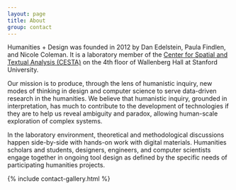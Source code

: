 ```yaml
---
layout: page
title: About
group: contact
---
```




Humanities + Design was founded in 2012 by Dan Edelstein, Paula Findlen, and Nicole Coleman. It is a laboratory member of the [Center for Spatial and Textual Analysis (CESTA)](http://cesta.stanford.edu) on the 4th floor of Wallenberg Hall at Stanford University. 

Our mission is to produce, through the lens of humanistic inquiry, new modes of thinking in design and computer science to serve data-driven research in the humanities. We believe that humanistic inquiry, grounded in interpretation, has much to contribute to the development of technologies if they are to help us reveal ambiguity and paradox, allowing human-scale exploration of complex systems. 

In the laboratory environment, theoretical and methodological discussions happen side-by-side with hands-on work with digital materials. Humanities scholars and students, designers, engineers, and computer scientists engage together in ongoing tool design as defined by the specific needs of participating humanities projects. 



{% include contact-gallery.html %}